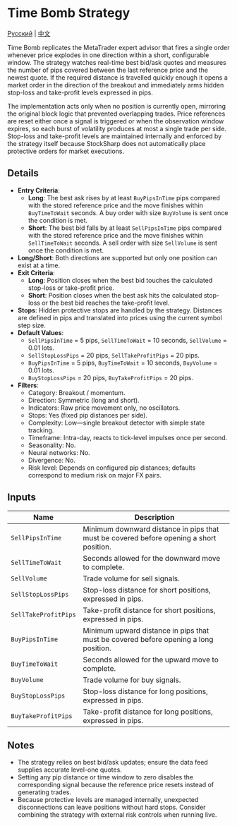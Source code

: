 # Time Bomb Strategy
[Русский](README_ru.md) | [中文](README_cn.md)

Time Bomb replicates the MetaTrader expert advisor that fires a single order whenever price explodes in one direction within a
short, configurable window. The strategy watches real-time best bid/ask quotes and measures the number of pips covered between
the last reference price and the newest quote. If the required distance is travelled quickly enough it opens a market order in
the direction of the breakout and immediately arms hidden stop-loss and take-profit levels expressed in pips.

The implementation acts only when no position is currently open, mirroring the original block logic that prevented overlapping
trades. Price references are reset either once a signal is triggered or when the observation window expires, so each burst of
volatility produces at most a single trade per side. Stop-loss and take-profit levels are maintained internally and enforced by
the strategy itself because StockSharp does not automatically place protective orders for market executions.

## Details

- **Entry Criteria**:
  - **Long**: The best ask rises by at least `BuyPipsInTime` pips compared with the stored reference price and the move finishes
    within `BuyTimeToWait` seconds. A buy order with size `BuyVolume` is sent once the condition is met.
  - **Short**: The best bid falls by at least `SellPipsInTime` pips compared with the stored reference price and the move finishes
    within `SellTimeToWait` seconds. A sell order with size `SellVolume` is sent once the condition is met.
- **Long/Short**: Both directions are supported but only one position can exist at a time.
- **Exit Criteria**:
  - **Long**: Position closes when the best bid touches the calculated stop-loss or take-profit price.
  - **Short**: Position closes when the best ask hits the calculated stop-loss or the best bid reaches the take-profit level.
- **Stops**: Hidden protective stops are handled by the strategy. Distances are defined in pips and translated into prices using
  the current symbol step size.
- **Default Values**:
  - `SellPipsInTime` = 5 pips, `SellTimeToWait` = 10 seconds, `SellVolume` = 0.01 lots.
  - `SellStopLossPips` = 20 pips, `SellTakeProfitPips` = 20 pips.
  - `BuyPipsInTime` = 5 pips, `BuyTimeToWait` = 10 seconds, `BuyVolume` = 0.01 lots.
  - `BuyStopLossPips` = 20 pips, `BuyTakeProfitPips` = 20 pips.
- **Filters**:
  - Category: Breakout / momentum.
  - Direction: Symmetric (long and short).
  - Indicators: Raw price movement only, no oscillators.
  - Stops: Yes (fixed pip distances per side).
  - Complexity: Low—single breakout detector with simple state tracking.
  - Timeframe: Intra-day, reacts to tick-level impulses once per second.
  - Seasonality: No.
  - Neural networks: No.
  - Divergence: No.
  - Risk level: Depends on configured pip distances; defaults correspond to medium risk on major FX pairs.

## Inputs

| Name | Description |
| --- | --- |
| `SellPipsInTime` | Minimum downward distance in pips that must be covered before opening a short position. |
| `SellTimeToWait` | Seconds allowed for the downward move to complete. |
| `SellVolume` | Trade volume for sell signals. |
| `SellStopLossPips` | Stop-loss distance for short positions, expressed in pips. |
| `SellTakeProfitPips` | Take-profit distance for short positions, expressed in pips. |
| `BuyPipsInTime` | Minimum upward distance in pips that must be covered before opening a long position. |
| `BuyTimeToWait` | Seconds allowed for the upward move to complete. |
| `BuyVolume` | Trade volume for buy signals. |
| `BuyStopLossPips` | Stop-loss distance for long positions, expressed in pips. |
| `BuyTakeProfitPips` | Take-profit distance for long positions, expressed in pips. |

## Notes

- The strategy relies on best bid/ask updates; ensure the data feed supplies accurate level-one quotes.
- Setting any pip distance or time window to zero disables the corresponding signal because the reference price resets instead of
  generating trades.
- Because protective levels are managed internally, unexpected disconnections can leave positions without hard stops. Consider
  combining the strategy with external risk controls when running live.

